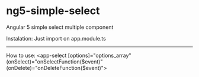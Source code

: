 # ng5-simple-select
Angular 5 simple select multiple component

 Instalation:
 Just import on app.module.ts
 - - - - - - - - - - - - - - - - - - - - - - - - - - - - - -
 How to use:
 <app-select [options]="options_array" (onSelect)="onSelectFunction($event)" (onDelete)="onDeleteFunction($event)"></app-select>
